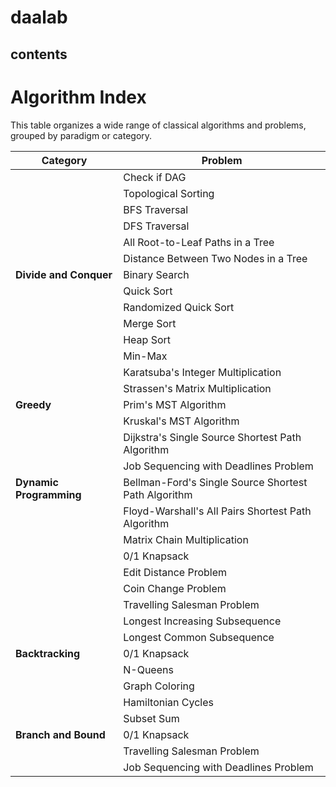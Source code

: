 # daalab

## contents

# Algorithm Index

This table organizes a wide range of classical algorithms and problems, grouped by paradigm or category.

| **Category**            | **Problem**                             |
|-------------------------|-----------------------------------------------------|
|                         | Check if DAG                                        |
|                         | Topological Sorting                                 |
|                         | BFS Traversal                                       |
|                         | DFS Traversal                                       |
|                         | All Root-to-Leaf Paths in a Tree                    |
|                         | Distance Between Two Nodes in a Tree                |
| **Divide and Conquer**  | Binary Search                                       |
|                         | Quick Sort                                          |
|                         | Randomized Quick Sort                               |
|                         | Merge Sort                                          |
|                         | Heap Sort                                           |
|                         | Min-Max                                             |
|                         | Karatsuba's Integer Multiplication                  |
|                         | Strassen's Matrix Multiplication                    |
| **Greedy**              | Prim's MST Algorithm                                |
|                         | Kruskal's MST Algorithm                             |
|                         | Dijkstra's Single Source Shortest Path Algorithm    |
|                         | Job Sequencing with Deadlines Problem               |
| **Dynamic Programming** | Bellman-Ford's Single Source Shortest Path Algorithm|
|                         | Floyd-Warshall's All Pairs Shortest Path Algorithm  |
|                         | Matrix Chain Multiplication                         |
|                         | 0/1 Knapsack                                        |
|                         | Edit Distance Problem                               |
|                         | Coin Change Problem                                 |
|                         | Travelling Salesman Problem                         |
|                         | Longest Increasing Subsequence                      |
|                         | Longest Common Subsequence                          |
| **Backtracking**        | 0/1 Knapsack                                        |
|                         | N-Queens                                            |
|                         | Graph Coloring                                      |
|                         | Hamiltonian Cycles                                  |
|                         | Subset Sum                                          |
| **Branch and Bound**    | 0/1 Knapsack                                        |
|                         | Travelling Salesman Problem                         |
|                         | Job Sequencing with Deadlines Problem               |

